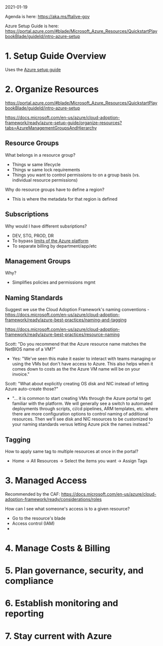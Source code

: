 2021-01-19

Agenda is here: https://aka.ms/ftalive-gov 

Azure Setup Guide is here: https://portal.azure.com/#blade/Microsoft_Azure_Resources/QuickstartPlaybookBlade/guideId/intro-azure-setup

# 1. Setup Guide Overview

Uses the [Azure setup guide](https://portal.azure.com/#blade/Microsoft_Azure_Resources/QuickstartPlaybookBlade/guideId/intro-azure-setup)

# 2. Organize Resources

https://portal.azure.com/#blade/Microsoft_Azure_Resources/QuickstartPlaybookBlade/guideId/intro-azure-setup

https://docs.microsoft.com/en-us/azure/cloud-adoption-framework/ready/azure-setup-guide/organize-resources?tabs=AzureManagementGroupsAndHierarchy 

## Resource Groups 

What belongs in a resource group? 
- Things w same lifecycle
- Things w same lock requirements
- Things you want to control permissions to on a group basis (vs. individual resource permissions)

Why do resource groups have to define a region? 
- This is where the metadata for that region is defined

## Subscriptions

Why would I have different subsriptions?
- DEV, STG, PROD, DR
- To bypass [limits of the Azure platform](https://docs.microsoft.com/en-us/azure/azure-resource-manager/management/azure-subscription-service-limits)
- To separate billing by department/app/etc

## Management Groups

Why?
- Simplifies policies and permissions mgmt

## Naming Standards

Suggest we use the Cloud Adoption Framework's naming conventions - https://docs.microsoft.com/en-us/azure/cloud-adoption-framework/ready/azure-best-practices/naming-and-tagging

https://docs.microsoft.com/en-us/azure/cloud-adoption-framework/ready/azure-best-practices/resource-naming

Scott: "Do you recommend that the Azure resource name matches the NetBIOS name of a VM?"
- Yes: "We've seen this make it easier to interact with teams managing or using the VMs but don't have access to Azure. This also helps when it comes down to costs as the the Azure VM name will be on your invoice."

Scott: "What about explicitly creating OS disk and NIC instead of letting Azure auto-create those?"
- "... it is common to start creating VMs through the Azure portal to get familiar with the platform. We will generally see a switch to automated deployments through scripts, ci/cd pipelines, ARM templates, etc. where there are more configuration options to control naming of additional resources. Then we'll see disk and NIC resources to be customized to your naming standards versus letting Azure pick the names instead."

## Tagging

How to apply same tag to multiple resources at once in the portal?
- Home -> All Resources -> Select the items you want -> Assign Tags

# 3. Managed Access

Recommended by the CAF: https://docs.microsoft.com/en-us/azure/cloud-adoption-framework/ready/considerations/roles

How can I see what someone's access is to a given resource?
- Go to the resource's blade
- Access control (IAM)
- 

# 4. Manage Costs & Billing

# 5. Plan governance, security, and compliance

# 6. Establish monitoring and reporting

# 7. Stay current with Azure
